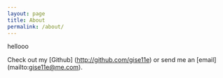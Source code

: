 ```yaml
---
layout: page
title: About
permalink: /about/
---
```

hellooo

Check out my [Github] (http://github.com/gise11e) or send me an [email] (mailto:gise11e@me.com).
